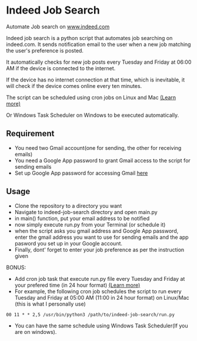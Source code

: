 # Indeed Job Search
Automate Job search on www.indeed.com

Indeed job search is a python script that automates job searching on
indeed.com. It sends notification email to the user when a new job 
matching the user's preference is posted.

It automatically checks for new job posts every Tuesday and Friday at 
06:00 AM if the device is connected to the internet.

If the device has no internet connection at that time, which is inevitable, 
it will check if the device comes online every ten minutes.

The script can be scheduled using cron jobs on Linux and Mac 
<a href="https://www.youtube.com/watch?v=QZJ1drMQz1A"> (Learn more) </a>


Or Windows Task Scheduler on Windows to be executed automatically.


## Requirement
- You need two Gmail account(one for sending, the other for receiving emails)
- You need a Google App password to grant Gmail access to the script for sending emails
- Set up Google App password for accessing Gmail <a href="https://myaccount.google.com/apppasswords"> here </a>

## Usage
- Clone the repository to a directory you want
- Navigate to indeed-job-search directory and open main.py
- in main() function, put your email address to be notified
- now simply execute run.py from your Terminal (or schedule it)
- when the script asks you gmail address and Google App password, enter the gmail address you want to use for sending emails and the app pasword you set up in your Google account.
- Finally, dont' forget to enter your job preference as per the instruction given

BONUS:
- Add cron job task that execute run.py file every Tuesday and Friday
  at your prefered time (in 24 hour format) <a href="https://crontab.guru/">(Learn more)</a>
- For example, the following cron job schedules the script to run every Tuesday and Friday at 05:00 AM (11:00 in 24 hour format) on Linux/Mac (this is what I personally use)
```
00 11 * * 2,5 /usr/bin/python3 /path/to/indeed-job-search/run.py
```
- You can have the same schedule using Windows Task Scheduler(If you are on windows).